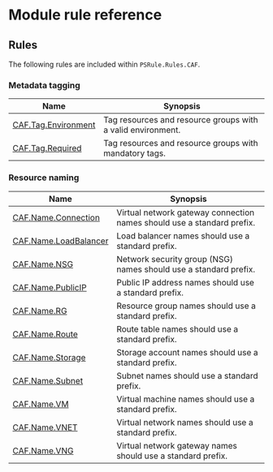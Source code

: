 # Module rule reference

## Rules

The following rules are included within `PSRule.Rules.CAF`.

### Metadata tagging

Name | Synopsis
---- | --------
[CAF.Tag.Environment](CAF.Tag.Environment.md) | Tag resources and resource groups with a valid environment.
[CAF.Tag.Required](CAF.Tag.Required.md) | Tag resources and resource groups with mandatory tags.

### Resource naming

Name | Synopsis
---- | --------
[CAF.Name.Connection](CAF.Name.Connection.md) | Virtual network gateway connection names should use a standard prefix.
[CAF.Name.LoadBalancer](CAF.Name.LoadBalancer.md) | Load balancer names should use a standard prefix.
[CAF.Name.NSG](CAF.Name.NSG.md) | Network security group (NSG) names should use a standard prefix.
[CAF.Name.PublicIP](CAF.Name.PublicIP.md) | Public IP address names should use a standard prefix.
[CAF.Name.RG](CAF.Name.RG.md) | Resource group names should use a standard prefix.
[CAF.Name.Route](CAF.Name.Route.md) | Route table names should use a standard prefix.
[CAF.Name.Storage](CAF.Name.Storage.md) | Storage account names should use a standard prefix.
[CAF.Name.Subnet](CAF.Name.Subnet.md) | Subnet names should use a standard prefix.
[CAF.Name.VM](CAF.Name.VM.md) | Virtual machine names should use a standard prefix.
[CAF.Name.VNET](CAF.Name.VNET.md) | Virtual network names should use a standard prefix.
[CAF.Name.VNG](CAF.Name.VNG.md) | Virtual network gateway names should use a standard prefix.
